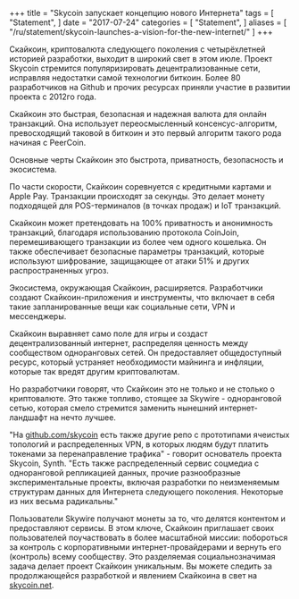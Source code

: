+++
title = "Skycoin запускает концепцию нового Интернета"
tags = [
    "Statement",
]
date = "2017-07-24"
categories = [
    "Statement",
]
aliases = [
	"/ru/statement/skycoin-launches-a-vision-for-the-new-internet/"
]
+++

Скайкоин, криптовалюта следующего поколения с четырёхлетней историей разработки, выходит в широкий свет в этом июле. Проект Skycoin стремится популяризировать децентрализованные сети, исправляя недостатки самой технологии биткоин. Более 80 разработчиков на Github и прочих ресурсах приняли участие в развитии проекта с 2012го года.

Скайкоин это быстрая, безопасная и надежная валюта для онлайн транзакций. Она использует переосмысленный консенсус-алгоритм, превосходящий таковой в биткоин и это первый алгоритм такого рода начиная с PeerCoin.

Основные черты Скайкоин это быстрота, приватность, безопасность и экосистема.

По части скорости, Скайкоин соревнуется с кредитными картами и Apple Pay. Транзакции происходят за секунды. Это делает монету подходящей для POS-терминалов (в точках продаж) и IoT транзакций.

Скайкоин может претендовать на 100% приватность и анонимность транзакций, благодаря использованию протокола CoinJoin, перемешивающего транзакции из более чем одного кошелька. Он также обеспечивает безопасные параметры транзакций, которые используют шифрование, защищающее от атаки 51% и других распространенных угроз.

Экосистема, окружающая Скайкоин, расширяется. Разработчики создают Скайкоин-приложения и инструменты, что включает в себя такие запланированные вещи как социальные сети, VPN и мессенджеры.

Скайкоин выравняет само поле для игры и создаст децентрализованный интернет, распределяя ценность между сообществом одноранговых сетей. Он предоставляет общедоступный ресурс, который устраняет необходимости майнинга и инфляции, которые так вредят другим криптовалютам.

Но разработчики говорят, что Скайкоин это не только и не столько о криптовалюте. Это также топливо, стоящее за Skywire - одноранговой сетью, которая смело стремится заменить нынешний интернет-ландшафт на нечто лучшее.

"На [github.com/skycoin](https://github.com/skycoin) есть также другие репо c прототипами ячеистых топологий и распределенных VPN, в которых людям будут платить токенами за перенаправление трафика" - говорит основатель проекта Skycoin, Synth. "Есть также распределенный сервис соцмедиа с одноранговой репликацией данных, прочие разнообразные экспериментальные проекты, включая разработки по неизменяемым структурам данных для Интернета следующего поколения. Некоторые из них весьма радикальны."

Пользователи Skywire получают монеты за то, что делятся контентом и предоставляют сервисы. В этом ключе, Скайкоин приглашает своих пользователей поучаствовать в более масштабной миссии: побороться за контроль с корпоративными интернет-провайдерами и вернуть его (контроль) всему сообществу. Это разделяемая социальнозначимая задача делает проект Скайкоин уникальным. Вы можете следить за продолжающейся разработкой и явлением Скайкоина в свет на [skycoin.net](https://www.skycoin.net).
